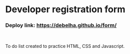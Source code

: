# Developer registration form

### Deploy link: https://debelha.github.io/form/ 
<br>

To do list created to practice HTML, CSS and Javascript.
